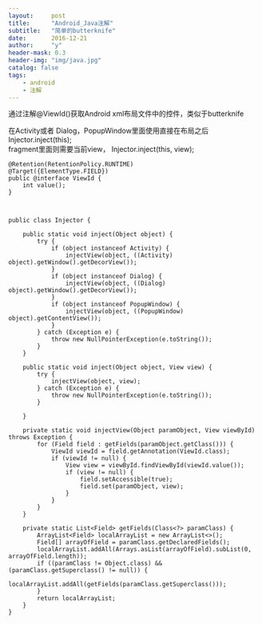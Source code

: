 ```yaml
---
layout:     post
title:      "Android_Java注解"
subtitle:   "简单的butterknife"
date:       2016-12-21
author:     "y"
header-mask: 0.3
header-img: "img/java.jpg"
catalog: false
tags:
    - android
    - 注解
---
```


通过注解@ViewId()获取Android xml布局文件中的控件，类似于butterknife



  在Activity或者	Dialog，PopupWindow里面使用直接在布局之后 Injector.inject(this);<br>
  fragment里面则需要当前view， Injector.inject(this, view);

	@Retention(RetentionPolicy.RUNTIME)
	@Target({ElementType.FIELD})
	public @interface ViewId {
	    int value();
	}
	
	

	public class Injector {
	
	    public static void inject(Object object) {
	        try {
	            if (object instanceof Activity) {
	                injectView(object, ((Activity) object).getWindow().getDecorView());
	            }
	            if (object instanceof Dialog) {
	                injectView(object, ((Dialog) object).getWindow().getDecorView());
	            }
	            if (object instanceof PopupWindow) {
	                injectView(object, ((PopupWindow) object).getContentView());
	            }
	        } catch (Exception e) {
	            throw new NullPointerException(e.toString());
	        }
	    }
	
	    public static void inject(Object object, View view) {
	        try {
	            injectView(object, view);
	        } catch (Exception e) {
	            throw new NullPointerException(e.toString());
	        }
	
	    }
	
	    private static void injectView(Object paramObject, View viewById) throws Exception {
	        for (Field field : getFields(paramObject.getClass())) {
	            ViewId viewId = field.getAnnotation(ViewId.class);
	            if (viewId != null) {
	                View view = viewById.findViewById(viewId.value());
	                if (view != null) {
	                    field.setAccessible(true);
	                    field.set(paramObject, view);
	                }
	            }
	        }
	    }
	
	    private static List<Field> getFields(Class<?> paramClass) {
	        ArrayList<Field> localArrayList = new ArrayList<>();
	        Field[] arrayOfField = paramClass.getDeclaredFields();
	        localArrayList.addAll(Arrays.asList(arrayOfField).subList(0, arrayOfField.length));
	        if ((paramClass != Object.class) && (paramClass.getSuperclass() != null)) {
	            localArrayList.addAll(getFields(paramClass.getSuperclass()));
	        }
	        return localArrayList;
	    }
	}
